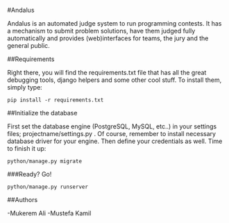 
#Andalus

Andalus is an automated judge system to run programming contests. It has a mechanism to submit problem solutions, have them judged fully automatically and provides (web)interfaces for teams, the jury and the general public.


##Requirements

Right there, you will find the requirements.txt file that has all the great debugging tools, django helpers and some other cool stuff. To install them, simply type:

```
pip install -r requirements.txt
```


##Initialize the database

First set the database engine (PostgreSQL, MySQL, etc..) in your settings files; 
projectname/settings.py . Of course, remember to install necessary database driver for your engine. Then define your credentials as well. Time to finish it up:

```
python/manage.py migrate
```


###Ready? Go!


```
python/manage.py runserver
```


##Authors


-Mukerem Ali
-Mustefa Kamil